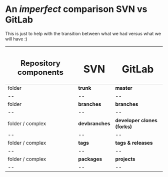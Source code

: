 <h1>An <i>imperfect</i> comparison SVN vs GitLab</h1>

This is just to help with the transition between what we had versus what we will have :)

| <h2>Repository components</h2> | <h1><b>SVN</b></h1> | <h1><b>GitLab</b></h1> |
| -- | -- | -- |
| folder | <b>trunk</b> | <b>master</b> |
| -- | -- | -- |
| folder | <b>branches</b> | <b>branches</b> |
| -- | -- | -- |
| folder / complex | <b>devbranches</b> | <b>developer clones (forks)</b> |
| -- | -- | -- |
| folder / complex | <b>tags</b> | <b>tags & releases</b> |
| -- | -- | -- |
| folder / complex | <b>packages</b> | <b>projects</b> |
| -- | -- | -- |
